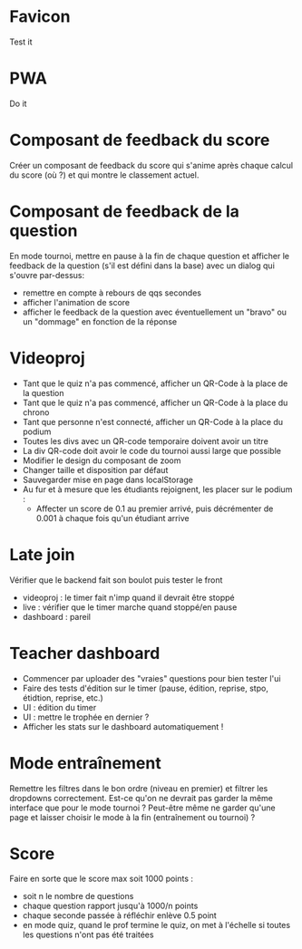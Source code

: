 # Favicon
Test it

# PWA
Do it

# Composant de feedback du score
Créer un composant de feedback du score qui s'anime après chaque calcul du score (où ?) et qui montre le classement actuel.

# Composant de feedback de la question
En mode tournoi, mettre en pause à la fin de chaque question et afficher le feedback de la question (s'il est défini dans la base) avec un dialog qui s'ouvre par-dessus:
- remettre en compte à rebours de qqs secondes
- afficher l'animation de score
- afficher le feedback de la question avec éventuellement un "bravo" ou un "dommage" en fonction de la réponse

# Videoproj
- Tant que le quiz n'a pas commencé, afficher un QR-Code à la place de la question
- Tant que le quiz n'a pas commencé, afficher un QR-Code à la place du chrono
- Tant que personne n'est connecté, afficher un QR-Code à la place du podium
- Toutes les divs avec un QR-code temporaire doivent avoir un titre
- La div QR-code doit avoir le code du tournoi aussi large que possible
- Modifier le design du composant de zoom
- Changer taille et disposition par défaut
- Sauvegarder mise en page dans localStorage
- Au fur et à mesure que les étudiants rejoignent, les placer sur le podium :
    - Affecter un score de 0.1 au premier arrivé, puis décrémenter de 0.001 à chaque fois qu'un étudiant arrive

# Late join
Vérifier que le backend fait son boulot puis tester le front
- videoproj : le timer fait n'imp quand il devrait être stoppé
- live : vérifier que le timer marche quand stoppé/en pause
- dashboard : pareil

# Teacher dashboard
- Commencer par uploader des "vraies" questions pour bien tester l'ui
- Faire des tests d'édition sur le timer (pause, édition, reprise, stpo, étidtion, reprise, etc.)
- UI : édition du timer
- UI : mettre le trophée en dernier ?
- Afficher les stats sur le dashboard automatiquement !





# Mode entraînement
Remettre les filtres dans le bon ordre (niveau en premier) et filtrer les dropdowns correctement. Est-ce qu'on ne devrait pas garder la même interface que pour le mode tournoi ? Peut-être même ne garder qu'une page et laisser choisir le mode à la fin (entraînement ou tournoi) ?

# Score
Faire en sorte que le score max soit 1000 points :
- soit n le nombre de questions
- chaque question rapport jusqu'à 1000/n points
- chaque seconde passée à réfléchir enlève 0.5 point
- en mode quiz, quand le prof termine le quiz, on met à l'échelle si toutes les questions n'ont pas été traitées
